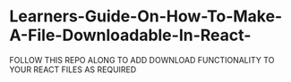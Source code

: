 # Learners-Guide-On-How-To-Make-A-File-Downloadable-In-React-
FOLLOW THIS REPO ALONG TO ADD DOWNLOAD FUNCTIONALITY TO YOUR REACT FILES AS REQUIRED 

